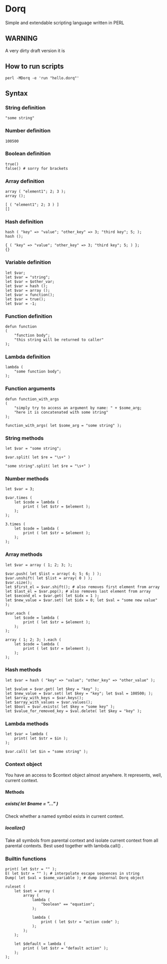 Dorq
====

Simple and extendable scripting language written in PERL

WARNING
-------

A very dirty draft version it is

How to run scripts
------------------

	perl -MDorq -e 'run "hello.dorq"'

Syntax
------

### String definition

	"some string"

### Number definition

	100500

### Boolean definition

	true()
	false() # sorry for brackets

### Array definition

	array ( "element1"; 2; 3 );
	array ();

	[ ( "element1"; 2; 3 ) ]
	[]

### Hash definition

	hash ( "key" => "value"; "other_key" => 3; "third key"; 5; );
	hash ();

	{ ( "key" => "value"; "other_key" => 3; "third key"; 5; ) };
	{}

### Variable definition

	let $var;
	let $var = "string";
	let $var = $other_var;
	let $var = hash ();
	let $var = array ();
	let $var = function();
	let $var = true();
	let $var = -1;

### Function definition

	defun function
	(
		"function body";
		"this string will be returned to caller"
	);

### Lambda definition

	lambda (
		"some function body";
	);

### Function arguments

	defun function_with_args
	(
		"simply try to access an argument by name: " + $some_arg;
		"here it is concatenated with some string"
	);

	function_with_args( let $some_arg = "some string" );

### String methods

	let $var = "some string";

	$var.split( let $re = "\s+" )

	"some string".split( let $re = "\s+" )

### Number methods

	let $var = 3;

	$var.times (
		let $code = lambda (
			print ( let $str = $element );
		);
	);

	3.times (
		let $code = lambda (
			print ( let $str = $element );
		);
	);

### Array methods

	let $var = array ( 1; 2; 3; );

	$var.push( let $list = array( 4; 5; 6; ) );
	$var.unshift( let $list = array( 0 ) );
	$var.size();
	let $first_el = $var.shift(); # also removes first element from array
	let $last_el = $var.pop(); # also removes last element from array
	let $second_el = $var.get( let $idx = 1 );
	let $new_value = $var.set( let $idx = 0; let $val = "some new value" );

	$var.each (
		let $code = lambda (
			print ( let $str = $element );
		);
	);

	array ( 1; 2; 3; ).each (
		let $code = lambda (
			print ( let $str = $element );
		);
	);

### Hash methods

	let $var = hash ( "key" => "value"; "other_key" => "other_value" );

	let $value = $var.get( let $key = "key" );
	let $new_value = $var.set( let $key = "key"; let $val = 100500; );
	let $array_with_keys = $var.keys();
	let $array_with_values = $var.values();
	let $bool = $var.exists( let $key = "some key" );
	let $value_for_removed_key = $val.delete( let $key = "key" );

### Lambda methods

	let $var = lambda (
		print( let $str = $in );
	);

	$var.call( let $in = "some string" );

### Context object

You have an access to $context object almost anywhere. It represents, well, current context.

#### Methods

##### exists( let $name = "..." )

Check whether a named symbol exists in current context.

##### localize()

Take all symbols from parental context and isolate current context from all parental contexts. Best used together with lambda.call() .

### Builtin functions

	print( let $str = "" );
	E( let $str = "" ); # interpolate escape sequences in string
	Dump( let $val = $some_variable ); # dump internal Dorq object

	ruleset (
		let $set = array (
			array (
				lambda (
					"boolean" == "equation";
				);

				lambda (
					print ( let $str = "action code" );
				);
			);
		);

		let $default = lambda (
			print ( let $str = "default action" );
		);
	);

